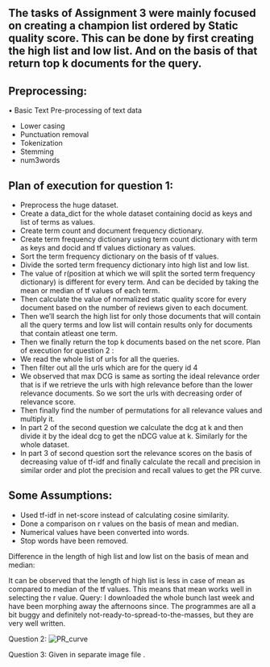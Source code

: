## The tasks of Assignment 3 were mainly focused on creating a champion list ordered by Static quality score. This can be done by first creating the high list and low list. And on the basis of that return top k documents for the query.

## Preprocessing:
• Basic Text Pre-processing of text data
 - Lower casing
 - Punctuation removal
 - Tokenization
 - Stemming
 - num3words
## Plan of execution for question 1:

- Preprocess the huge dataset.
- Create a data_dict for the whole dataset containing docid as keys and list of terms as values.
- Create term count and document frequency dictionary.
- Create term frequency dictionary using term count dictionary with term as keys and docid and tf values dictionary as values.
- Sort the term frequency dictionary on the basis of tf values.
- Divide the sorted term frequency dictionary into high list and low list.
- The value of r(position at which we will split the sorted term frequency dictionary) is different for every term. And can be decided by taking the mean or median of tf values of each term.
- Then calculate the value of normalized static quality score for every document based on the number of reviews given to each document.
- Then we’ll search the high list for only those documents that will contain all the query terms and low list will contain results only for documents that contain atleast one term.
- Then we finally return the top k documents based on the net score.
Plan of execution for question 2 :
- We read the whole list of urls for all the queries.
- Then filter out all the urls which are for the query id 4
- We observed that max DCG is same as sorting the ideal relevance order that is if we retrieve the urls with high relevance before than the lower relevance documents. So we sort the urls with decreasing order of relevance score.
- Then finally find the number of permutations for all relevance values and multiply it.
- In part 2 of the second question we calculate the dcg at k and then divide it by the ideal dcg to get the nDCG value at k. Similarly for the whole dataset.
- In part 3 of second question sort the relevance scores on the basis of decreasing value of tf-idf and finally calculate the recall and precision in similar order and plot the precision and recall values to get the PR curve.
## Some Assumptions:
- Used tf-idf in net-score instead of calculating cosine similarity.
- Done a comparison on r values on the basis of mean and median. 
- Numerical values have been converted into words.
- Stop words have been removed.




Difference in the length of high list and low list on the basis of mean and median:

It can be observed that the length of high list is less in case of mean as compared to median of the tf values. This means that mean works well in selecting the r value.
Query: I downloaded the whole bunch last week and have been morphing  away the afternoons since.  The programmes are all a bit buggy and definitely not-ready-to-spread-to-the-masses, but they are very well written.



Question 2: 
![PR_curve](/images/PR_curve.png)


Question 3: 
Given in separate image file .
